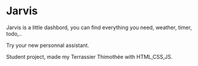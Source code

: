 # Jarvis

Jarvis is a little dashbord, you can find everything you need, weather, timer, todo,.. 

Try your new personnal assistant.

Student project, made my Terrassier Thimothée with HTML,CSS,JS.